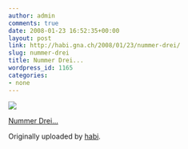 ```yaml
---
author: admin
comments: true
date: 2008-01-23 16:52:35+00:00
layout: post
link: http://habi.gna.ch/2008/01/23/nummer-drei/
slug: nummer-drei
title: Nummer Drei...
wordpress_id: 1165
categories:
- none
---
```



 [![](http://farm3.static.flickr.com/2066/2214858048_60da826c8b_m.jpg)](http://www.flickr.com/photos/habi/2214858048/)
   

 
  [Nummer Drei...](http://www.flickr.com/photos/habi/2214858048/)
    

  Originally uploaded by [habi](http://www.flickr.com/people/habi/).
 




  

